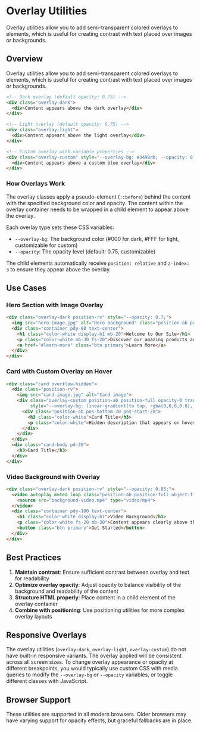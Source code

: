 # Overlay Utilities

Overlay utilities allow you to add semi-transparent colored overlays to elements, which is useful for creating contrast with text placed over images or backgrounds.

## Overview

Overlay utilities allow you to add semi-transparent colored overlays to elements, which is useful for creating contrast with text placed over images or backgrounds.

```html
<!-- Dark overlay (default opacity: 0.75) -->
<div class="overlay-dark">
  <div>Content appears above the dark overlay</div>
</div>

<!-- Light overlay (default opacity: 0.75) -->
<div class="overlay-light">
  <div>Content appears above the light overlay</div>
</div>

<!-- Custom overlay with variable properties -->
<div class="overlay-custom" style="--overlay-bg: #3498db; --opacity: 0.6;">
  <div>Content appears above a custom blue overlay</div>
</div>
```

### How Overlays Work

The overlay classes apply a pseudo-element (`::before`) behind the content with the specified background color and opacity. The content within the overlay container needs to be wrapped in a child element to appear above the overlay.

Each overlay type sets these CSS variables:
- `--overlay-bg`: The background color (#000 for dark, #FFF for light, customizable for custom)
- `--opacity`: The opacity level (default: 0.75, customizable)

The child elements automatically receive `position: relative` and `z-index: 3` to ensure they appear above the overlay.

## Use Cases

### Hero Section with Image Overlay

```html
<div class="overlay-dark position-rv" style="--opacity: 0.7;">
  <img src="hero-image.jpg" alt="Hero background" class="position-ab position-full">
  <div class="container pdy-60 text-center">
    <h1 class="color-white display-h1 mb-20">Welcome to Our Site</h1>
    <p class="color-white mb-30 fs-20">Discover our amazing products and services</p>
    <a href="#learn-more" class="btn primary">Learn More</a>
  </div>
</div>
```

### Card with Custom Overlay on Hover

```html
<div class="card overflow-hidden">
  <div class="position-rv">
    <img src="card-image.jpg" alt="Card image">
    <div class="overlay-custom position-ab position-full opacity-0 transition-smooth pds-hvr-opacity-100" 
         style="--overlay-bg: linear-gradient(to top, rgba(0,0,0,0.8), rgba(0,0,0,0.1)); --opacity: 1;">
      <div class="position-ab pos-bottom-20 pos-start-20">
        <h3 class="color-white">Card Title</h3>
        <p class="color-white">Hidden description that appears on hover</p>
      </div>
    </div>
  </div>
  <div class="card-body pd-20">
    <h3>Card Title</h3>
  </div>
</div>
```

### Video Background with Overlay

```html
<div class="overlay-dark position-rv" style="--opacity: 0.85;">
  <video autoplay muted loop class="position-ab position-full object-fit">
    <source src="background-video.mp4" type="video/mp4">
  </video>
  <div class="container pdy-100 text-center">
    <h1 class="color-white display-h1">Video Background</h1>
    <p class="color-white fs-20 mb-30">Content appears clearly above the video</p>
    <button class="btn primary">Get Started</button>
  </div>
</div>
```

## Best Practices

1. **Maintain contrast**: Ensure sufficient contrast between overlay and text for readability
2. **Optimize overlay opacity**: Adjust opacity to balance visibility of the background and readability of the content
3. **Structure HTML properly**: Place content in a child element of the overlay container
4. **Combine with positioning**: Use positioning utilities for more complex overlay layouts

## Responsive Overlays

The overlay utilities (`overlay-dark`, `overlay-light`, `overlay-custom`) do not have built-in responsive variants. The overlay applied will be consistent across all screen sizes. To change overlay appearance or opacity at different breakpoints, you would typically use custom CSS with media queries to modify the `--overlay-bg` or `--opacity` variables, or toggle different classes with JavaScript.

## Browser Support

These utilities are supported in all modern browsers. Older browsers may have varying support for opacity effects, but graceful fallbacks are in place. 
